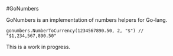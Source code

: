 #GoNumbers

GoNumbers is an implementation of numbers helpers for Go-lang.

```
gonumbers.NumberToCurrency(1234567890.50, 2, "$") // "$1,234,567,890.50"
```

This is a work in progress.
